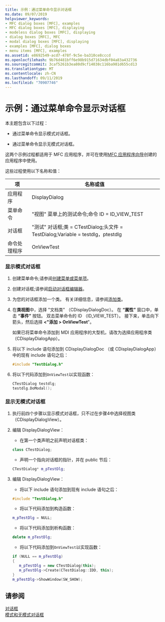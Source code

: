 ```yaml
---
title: 示例：通过菜单命令显示对话框
ms.date: 09/07/2019
helpviewer_keywords:
- MFC dialog boxes [MFC], examples
- MFC dialog boxes [MFC], displaying
- modeless dialog boxes [MFC], displaying
- dialog boxes [MFC], MFC
- modal dialog boxes [MFC], displaying
- examples [MFC], dialog boxes
- menu items [MFC], examples
ms.assetid: e8692549-acd7-478f-9c5e-ba310ce8cccd
ms.openlocfilehash: 9b76d481bff6e98b915d71634dbf04a83a432736
ms.sourcegitcommit: 3caf5261b3ea80d9cf14038c116ba981d655cd13
ms.translationtype: MT
ms.contentlocale: zh-CN
ms.lasthandoff: 09/11/2019
ms.locfileid: "70907746"
---
```

# <a name="example-displaying-a-dialog-box-via-a-menu-command"></a>示例：通过菜单命令显示对话框

本主题包含以下过程：

- 通过菜单命令显示模式对话框。

- 通过菜单命令显示无模式对话框。

这两个示例过程都适用于 MFC 应用程序，并可在使用[MFC 应用程序向导](../mfc/reference/mfc-application-wizard.md)创建的应用程序中使用。

这些过程使用以下名称和值：

|项|名称或值|
|----------|-------------------|
|应用程序|DisplayDialog|
|菜单命令|"视图" 菜单上的测试命令;命令 ID = ID_VIEW_TEST|
|对话框|"测试" 对话框;类 = CTestDialog;头文件 = TestDialog;Variable = testdlg，ptestdlg|
|命令处理程序|OnViewTest|

### <a name="to-display-a-modal-dialog-box"></a>显示模式对话框

1. 创建菜单命令;请参阅[创建菜单或菜单项](../windows/creating-a-menu.md)。

1. 创建对话框;请参阅[启动对话框编辑器](../windows/creating-a-new-dialog-box.md)。

1. 为您的对话框添加一个类。 有关详细信息，请参阅[添加类](../ide/adding-a-class-visual-cpp.md)。

1. 在**类视图**中，选择 "文档类" （CDisplayDialogDoc）。 在 **“属性”** 窗口中，单击 **“事件”** 按钮。 双击菜单命令的 ID （ID_VIEW_TEST）。 接下来，单击向下箭头，然后选择 **\<"添加 > OnViewTest**"。

   如果已将菜单命令添加到 MDI 应用程序的大型机，请改为选择应用程序类（CDisplayDialogApp）。

1. 将以下 include 语句添加到 CDisplayDialogDoc （或 CDisplayDialogApp）中的现有 include 语句之后：

   ```cpp
   #include "TestDialog.h"
   ```

1. 将以下代码添加到`OnViewTest`以实现函数：

   ```cpp
   CTestDialog testdlg;
   testdlg.DoModal();  
   ```

### <a name="to-display-a-modeless-dialog-box"></a>显示无模式对话框

1. 执行前四个步骤以显示模式对话框，只不过在步骤4中选择视图类（CDisplayDialogView）。

1. 编辑 DisplayDialogView：

   - 在第一个类声明之前声明对话框类：

   ```cpp
   class CTestDialog;
   ```

   - 声明一个指向对话框的指针，并在 public 节后：

   ```cpp
   CTestDialog* m_pTestDlg;
   ```

1. 编辑 DisplayDialogView：

   - 将以下 include 语句添加到现有 include 语句之后：

   ```cpp
   #include "TestDialog.h"
   ```

   - 将以下代码添加到构造函数：

   ```cpp
   m_pTestDlg = NULL;
   ```

   - 将以下代码添加到析构函数：

   ```cpp
   delete m_pTestDlg;
   ```

   - 将以下代码添加到`OnViewTest`以实现函数：

   ```cpp
   if (NULL == m_pTestDlg)
   {
      m_pTestDlg = new CTestDialog(this);
      m_pTestDlg->Create(CTestDialog::IDD, this);
   }
   m_pTestDlg->ShowWindow(SW_SHOW); 
   ```

## <a name="see-also"></a>请参阅

[对话框](../mfc/dialog-boxes.md)<br/>
[模式和无模式对话框](../mfc/modal-and-modeless-dialog-boxes.md)
